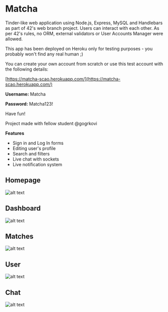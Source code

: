 # Matcha
Tinder-like web application using Node.js, Express, MySQL and Handlebars as part of 42's web branch project.
Users can interact with each other. As per 42's rules, no ORM, external validators or User Accounts Manager were allowed.


This app has been deployed on Heroku only for testing purposes - you probably won't find any real human ;) 

You can create your own account from scratch or use this test account with the following details: 


[https://matcha-scao.herokuapp.com/](https://matcha-scao.herokuapp.com/)

**Username:** Matcha 

**Password:** Matcha123!


Have fun!

Project made with fellow student @gogrkovi

**Features**
- Sign in and Log In forms
- Editing user's profile
- Search and filters
- Live chat with sockets
- Live notification system


## Homepage
![alt text](https://github.com/sandrinecao/Matcha/blob/master/git_images/home.png "Homepage")

## Dashboard
![alt text](https://github.com/sandrinecao/Matcha/blob/master/git_images/dashboard.png "Dashboard")

## Matches
![alt text](https://github.com/sandrinecao/Matcha/blob/master/git_images/matches.png "Matches")

## User
![alt text](https://github.com/sandrinecao/Matcha/blob/master/git_images/user.png "User profile")

## Chat
![alt text](https://github.com/sandrinecao/Matcha/blob/master/git_images/chat.png "Chat")
